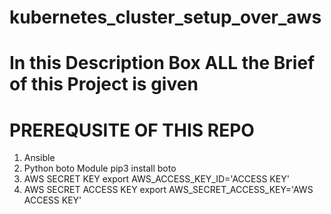 # kubernetes_cluster_setup_over_aws
# In this Description Box ALL the Brief of this Project is given
# PREREQUSITE OF THIS REPO
1. Ansible
2. Python boto Module pip3 install boto
3. AWS SECRET KEY export AWS_ACCESS_KEY_ID='ACCESS KEY'
4. AWS SECRET ACCESS KEY export AWS_SECRET_ACCESS_KEY='AWS ACCESS KEY'
